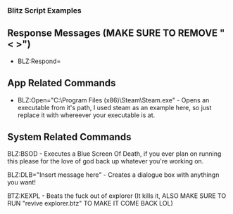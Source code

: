 ### Blitz Script Examples

## Response Messages (MAKE SURE TO REMOVE "< >")

* BLZ:Respond=<message> 

## App Related Commands

* BLZ:Open="C:\\Program Files (x86)\\Steam\\Steam.exe"  - Opens an executable from it's path, I used steam as an example here, so just replace it with whereever your executable is at.

## System Related Commands

BLZ:BSOD - Executes a Blue Screen Of Death, if you ever plan on running this please for the love of god back up whatever you're working on.

BLZ:DLB="Insert message here" - Creates a dialogue box with anythingn you want!

BTZ:KEXPL - Beats the fuck out of explorer (It kills it, ALSO MAKE SURE TO RUN "revive explorer.btz" TO MAKE IT COME BACK LOL)
